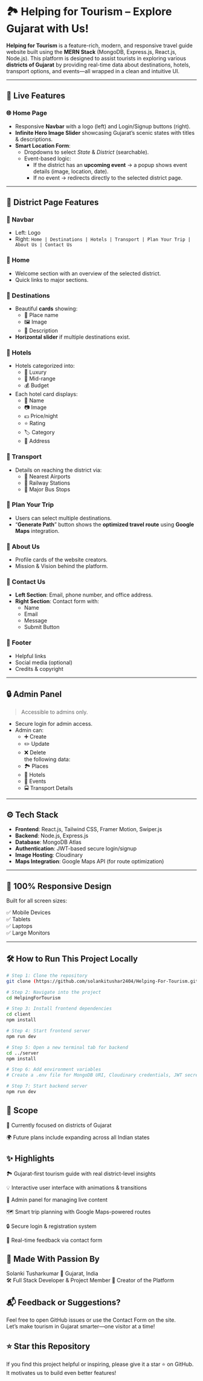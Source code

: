 
# 🏞️ Helping for Tourism – Explore Gujarat with Us!


**Helping for Tourism** is a feature-rich, modern, and responsive travel guide website built using the **MERN Stack** (MongoDB, Express.js, React.js, Node.js). This platform is designed to assist tourists in exploring various **districts of Gujarat** by providing real-time data about destinations, hotels, transport options, and events—all wrapped in a clean and intuitive UI.

---

## 🚀 Live Features

### 🌐 Home Page
- Responsive **Navbar** with a logo (left) and Login/Signup buttons (right).
- **Infinite Hero Image Slider** showcasing Gujarat’s scenic states with titles & descriptions.
- **Smart Location Form**:
  - Dropdowns to select *State* & *District* (searchable).
  - Event-based logic:
    - If the district has an **upcoming event** → a popup shows event details (image, location, date).
    - If no event → redirects directly to the selected district page.

---

## 🧭 District Page Features

### 🔹 Navbar
- Left: Logo  
- Right: `Home | Destinations | Hotels | Transport | Plan Your Trip | About Us | Contact Us`

### 🔹 Home
- Welcome section with an overview of the selected district.
- Quick links to major sections.

### 🔹 Destinations
- Beautiful **cards** showing:
  - 📍 Place name  
  - 🖼️ Image  
  - 📖 Description  
- **Horizontal slider** if multiple destinations exist.

### 🔹 Hotels
- Hotels categorized into:
  - 💎 Luxury
  - 💼 Mid-range
  - 💰 Budget  
- Each hotel card displays:
  - 🏨 Name  
  - 📷 Image  
  - 💵 Price/night  
  - ⭐ Rating  
  - 🏷️ Category  
  - 📍 Address

### 🔹 Transport
- Details on reaching the district via:
  - 🛫 Nearest Airports  
  - 🚆 Railway Stations  
  - 🚌 Major Bus Stops

### 🔹 Plan Your Trip
- Users can select multiple destinations.
- “**Generate Path**” button shows the **optimized travel route** using **Google Maps** integration.

### 🔹 About Us
- Profile cards of the website creators.
- Mission & Vision behind the platform.

### 🔹 Contact Us
- **Left Section**: Email, phone number, and office address.
- **Right Section**: Contact form with:
  - Name  
  - Email  
  - Message  
  - Submit Button

### 🔹 Footer
- Helpful links  
- Social media (optional)  
- Credits & copyright

---

## 🔒 Admin Panel

> Accessible to admins only.

- Secure login for admin access.
- Admin can:
  - ➕ Create  
  - ✏️ Update  
  - ❌ Delete  
  the following data:
  - 🏞️ Places  
  - 🏨 Hotels  
  - 🎉 Events  
  - 🚍 Transport Details

---

## ⚙️ Tech Stack

- **Frontend**: React.js, Tailwind CSS, Framer Motion, Swiper.js  
- **Backend**: Node.js, Express.js  
- **Database**: MongoDB Atlas  
- **Authentication**: JWT-based secure login/signup  
- **Image Hosting**: Cloudinary  
- **Maps Integration**: Google Maps API (for route optimization)

---

## 📱 100% Responsive Design

Built for all screen sizes:

✅ Mobile Devices  
✅ Tablets  
✅ Laptops  
✅ Large Monitors

---

## 🛠️ How to Run This Project Locally

```bash
# Step 1: Clone the repository
git clone (https://github.com/solankitushar2404/Helping-For-Tourism.git)

# Step 2: Navigate into the project
cd HelpingForTourism

# Step 3: Install frontend dependencies
cd client
npm install

# Step 4: Start frontend server
npm run dev

# Step 5: Open a new terminal tab for backend
cd ../server
npm install

# Step 6: Add environment variables
# Create a .env file for MongoDB URI, Cloudinary credentials, JWT secret, etc.

# Step 7: Start backend server
npm run dev
```

## 🧠 Scope
🎯 Currently focused on districts of Gujarat

🌍 Future plans include expanding across all Indian states

## ✨ Highlights
🏞️ Gujarat-first tourism guide with real district-level insights

💡 Interactive user interface with animations & transitions

🔐 Admin panel for managing live content

🗺️ Smart trip planning with Google Maps-powered routes

🔒 Secure login & registration system

💬 Real-time feedback via contact form

## 🙌 Made With Passion By
Solanki Tusharkumar
📍 Gujarat, India  
🛠️ Full Stack Developer & Project Member 
💼 Creator of the Platform

## 📬 Feedback or Suggestions?
Feel free to open GitHub issues or use the Contact Form on the site.  
Let’s make tourism in Gujarat smarter—one visitor at a time!

## ⭐ Star this Repository
If you find this project helpful or inspiring, please give it a star ⭐ on GitHub.  
It motivates us to build even better features!

